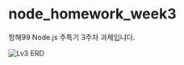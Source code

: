 # node_homework_week3
항해99 Node.js 주특기 3주차 과제입니다.

![Lv3 ERD](https://github.com/tkdgks7036/node_homework_week3/assets/133713235/b43105f2-910a-40c0-84d5-18b232ed6d7d)
